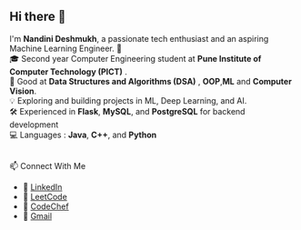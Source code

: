 ## Hi there 👋

I'm **Nandini Deshmukh**, a passionate tech enthusiast and an aspiring Machine Learning Engineer. 🚀  <br>
🎓 Second year Computer Engineering student at **Pune Institute of Computer Technology (PICT)**  .<br>
🧠 Good at **Data Structures and Algorithms (DSA)**  , **OOP**,**ML**  and **Computer Vision**.<br>
💡 Exploring and building projects in ML, Deep Learning, and AI.<br>
🛠️ Experienced in **Flask**, **MySQL**, and **PostgreSQL** for backend development  <br>
💻 Languages : **Java**, **C++**, and **Python**  <br>

  <br>📫 Connect With Me<br>

- 🔗 [LinkedIn](https://www.linkedin.com/in/nandini-deshmukh-0514a5297?utm_source=share&utm_campaign=share_via&utm_content=profile&utm_medium=android_app)  
- 🧮 [LeetCode](https://leetcode.com/u/nandinideshmuk6/)  
- 🎯 [CodeChef](https://www.codechef.com/users/nandeshmukh)  
- 🎯 [Gmail](deshmukh.nan@gmail.com)


